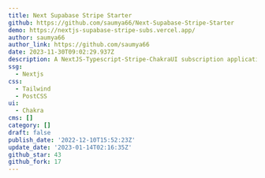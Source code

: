```yaml
---
title: Next Supabase Stripe Starter
github: https://github.com/saumya66/Next-Supabase-Stripe-Starter
demo: https://nextjs-supabase-stripe-subs.vercel.app/
author: saumya66
author_link: https://github.com/saumya66
date: 2023-11-30T09:02:29.937Z
description: A NextJS-Typescript-Stripe-ChakraUI subscription application starter template.
ssg:
  - Nextjs
css:
  - Tailwind
  - PostCSS
ui:
  - Chakra
cms: []
category: []
draft: false
publish_date: '2022-12-10T15:52:23Z'
update_date: '2023-01-14T02:16:35Z'
github_star: 43
github_fork: 17
---
```

